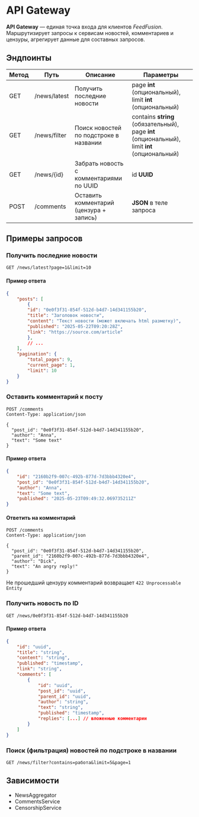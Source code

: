 # API Gateway

**API Gateway** — единая точка входа для клиентов *FeedFusion*. Маршрутизирует запросы к сервисам новостей, комментариев и цензуры, агрегирует данные для составных запросов.

## Эндпоинты

| Метод | Путь         | Описание                               | Параметры                                                                                     |
|-------|--------------|----------------------------------------|-----------------------------------------------------------------------------------------------|
| GET   | /news/latest | Получить последние новости             | page **int** (опциональный),  limit **int** (опциональный)                                    |
| GET   | /news/filter | Поиск новостей по подстроке в названии | contains **string** (обязательный), page **int** (опциональный),  limit **int** (опциональный)|
| GET   | /news/{id}   | Забрать новость с комментариями по UUID| id **UUID**                                                                                   |
| POST  | /comments    | Оставить комментарий (цензура + запись)| **JSON** в теле запроса                                                                       |

## Примеры запросов

### Получить последние новости

```console
GET /news/latest?page=1&limit=10
```

#### Пример ответа

```json
{
    "posts": [
        {
        "id": "0e0f3f31-854f-512d-b4d7-14d341155b20",
        "title": "Заголовок новости",
        "content": "Текст новости (может включать html разметку)",
        "published": "2025-05-22T09:20:28Z",
        "link": "https://source.com/article"
        },
        // ...
    ],
    "pagination": {
        "total_pages": 9,
        "current_page": 1,
        "limit": 10
    }
}
```

### Оставить комментарий к посту

```console
POST /comments
Content-Type: application/json

{
  "post_id": "0e0f3f31-854f-512d-b4d7-14d341155b20",
  "author": "Anna",
  "text": "Some text"
}
```

#### Пример ответа

```json
{
    "id": "2160b2f9-007c-492b-877d-7d3bbb4320e4",
    "post_id": "0e0f3f31-854f-512d-b4d7-14d341155b20",
    "author": "Anna",
    "text": "Some text",
    "published": "2025-05-23T09:49:32.069735211Z"
}
```

#### Ответить на комментарий

```console
POST /comments
Content-Type: application/json

{
  "post_id": "0e0f3f31-854f-512d-b4d7-14d341155b20",
  "parent_id": "2160b2f9-007c-492b-877d-7d3bbb4320e4",
  "author": "Dick",
  "text": "An angry reply!"
}
```

Не прошедший цензуру комментарий возвращает `422 Unprocessable Entity`

### Получить новость по ID

```console
GET /news/0e0f3f31-854f-512d-b4d7-14d341155b20
```

#### Пример ответа

```json
{
    "id": "uuid",
    "title": "string",
    "content": "string",
    "published": "timestamp",
    "link": "string",
    "comments": [
        {
            "id": "uuid",
            "post_id": "uuid",
            "parent_id": "uuid",
            "author": "string",
            "text": "string",
            "published": "timestamp",
            "replies": [...] // вложенные комментарии
        }
    ]
}
```

### Поиск (фильтрация) новостей по подстроке в названии

```console
GET /news/filter?contains=работа&limit=5&page=1
```

## Зависимости

- NewsAggregator
- CommentsService
- CensorshipService
